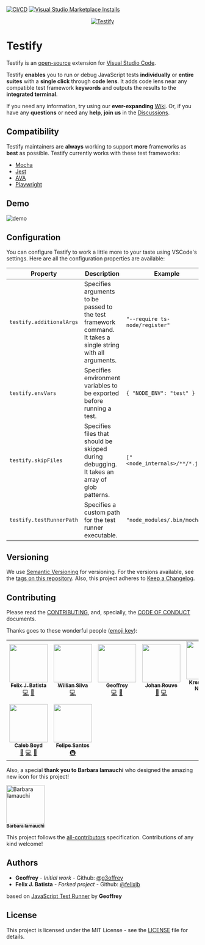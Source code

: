 [![CI/CD](https://github.com/felixjb/testify/actions/workflows/ci-cd.yaml/badge.svg)](https://github.com/felixjb/testify/actions/workflows/ci-cd.yaml)
[![Visual Studio Marketplace Installs](https://img.shields.io/visual-studio-marketplace/i/felixjb.testify)](https://marketplace.visualstudio.com/items?itemName=felixjb.testify)

<p align="center">
  <a title="Run JavaScript tests easily using CodeLens" href="https://marketplace.visualstudio.com/items?itemName=felixjb.testify">
    <img src="https://raw.githubusercontent.com/felixjb/testify/main/resources/icon.png" alt="Testify"/>
  </a>
</p>

# Testify

Testify is an [open-source](https://github.com/felixjb/testify 'Open Testify on GitHub') extension for [Visual Studio Code](https://code.visualstudio.com 'Learn more about VSCode').

Testify **enables** you to run or debug JavaScript tests **individually** or **entire suites** with a **single click** through **code lens**. It adds code lens near any compatible test framework **keywords** and outputs the results to the **integrated terminal**.

If you need any information, try using our **ever-expanding** [Wiki](https://github.com/felixjb/testify/wiki). Or, if you have any **questions** or need any **help**, **join us** in the [Discussions](https://github.com/felixjb/testify/discussions).

## Compatibility

Testify maintainers are **always** working to support **more** frameworks as **best** as possible. Testify currently works with these test frameworks:

- [Mocha](https://mochajs.org/)
- [Jest](https://jestjs.io/)
- [AVA](https://github.com/avajs/ava)
- [Playwright](https://playwright.dev/)

## Demo

![demo](resources/demo.gif)

## Configuration

You can configure Testify to work a little more to your taste using VSCode's settings. Here are all the configuration properties are available:

| Property                 | Description                                                                                                      | Example                        | Default                  |
|--------------------------|------------------------------------------------------------------------------------------------------------------|--------------------------------|--------------------------|
| `testify.additionalArgs` | Specifies arguments to be passed to the test framework command.<br>It takes a single string with all arguments.  | `"--require ts-node/register"` | `""`                     |
| `testify.envVars`        | Specifies environment variables to be exported before running a test.                                            | `{ "NODE_ENV": "test" }`       | `{ "NODE_ENV": "test" }` |
| `testify.skipFiles`      | Specifies files that should be skipped during debugging.<br>It takes an array of glob patterns.                  | `["<node_internals>/**/*.js"]` | `[]`                     |
| `testify.testRunnerPath` | Specifies a custom path for the test runner executable.                                                          | `"node_modules/.bin/mocha"`    | `""`                     |

<!-- You can use this tool to generate a markdown table: https://www.tablesgenerator.com/markdown_tables# -->

## Versioning

We use [Semantic Versioning](https://semver.org/spec/v2.0.0.html) for versioning. For the versions available, see the [tags on this repository](https://github.com/felixjb/testify/tags).
Also, this project adheres to [Keep a Changelog](http://keepachangelog.com/).

## Contributing

Please read the [CONTRIBUTING](https://github.com/felixjb/testify/blob/main/CONTRIBUTING.md), and, specially, the [CODE OF CONDUCT](https://github.com/felixjb/testify/blob/main/CODE_OF_CONDUCT.md) documents.

Thanks goes to these wonderful people ([emoji key](https://github.com/kentcdodds/all-contributors#emoji-key)):

<!-- ALL-CONTRIBUTORS-LIST:START - Do not remove or modify this section -->
<!-- prettier-ignore-start -->
<!-- markdownlint-disable -->
<table>
  <tr>
    <td align="center"><a href="https://github.com/felixjb"><img src="https://avatars2.githubusercontent.com/u/16679401?s=460&v=4?s=100" width="100px;" alt=""/><br /><sub><b>Felix J. Batista</b></sub></a><br /><a href="https://github.com/felixjb/testify/commits?author=felixjb" title="Code">💻</a> <a href="#ideas-felixjb" title="Ideas, Planning, & Feedback">🤔</a></td>
    <td align="center"><a href="https://github.com/silvawillian"><img src="https://avatars0.githubusercontent.com/u/11415256?v=4?s=100" width="100px;" alt=""/><br /><sub><b>Willian Silva</b></sub></a><br /><a href="https://github.com/felixjb/testify/commits?author=silvawillian" title="Code">💻</a></td>
    <td align="center"><a href="https://github.com/g3offrey"><img src="https://avatars1.githubusercontent.com/u/11151445?v=4?s=100" width="100px;" alt=""/><br /><sub><b>Geoffrey</b></sub></a><br /><a href="https://github.com/felixjb/testify/commits?author=g3offrey" title="Code">💻</a> <a href="#ideas-g3offrey" title="Ideas, Planning, & Feedback">🤔</a></td>
    <td align="center"><a href="https://github.com/ooga"><img src="https://avatars0.githubusercontent.com/u/3911114?v=4?s=100" width="100px;" alt=""/><br /><sub><b>Johan Rouve</b></sub></a><br /><a href="https://github.com/felixjb/testify/issues?q=author%3Aooga" title="Bug reports">🐛</a> <a href="https://github.com/felixjb/testify/commits?author=ooga" title="Code">💻</a></td>
    <td align="center"><a href="https://github.com/nkreshchenko"><img src="https://avatars0.githubusercontent.com/u/26111050?v=4?s=100" width="100px;" alt=""/><br /><sub><b>Kreshchenko Nickolay</b></sub></a><br /><a href="https://github.com/felixjb/testify/commits?author=nkreshchenko" title="Code">💻</a> <a href="#ideas-nkreshchenko" title="Ideas, Planning, & Feedback">🤔</a></td>
    <td align="center"><a href="https://github.com/roggenbrot"><img src="https://avatars1.githubusercontent.com/u/41467575?v=4?s=100" width="100px;" alt=""/><br /><sub><b>Sascha Dais</b></sub></a><br /><a href="https://github.com/felixjb/testify/issues?q=author%3Aroggenbrot" title="Bug reports">🐛</a> <a href="https://github.com/felixjb/testify/commits?author=roggenbrot" title="Code">💻</a> <a href="#ideas-roggenbrot" title="Ideas, Planning, & Feedback">🤔</a></td>
    <td align="center"><a href="https://github.com/LoveSponge"><img src="https://avatars3.githubusercontent.com/u/12626802?v=4?s=100" width="100px;" alt=""/><br /><sub><b>Guy</b></sub></a><br /><a href="https://github.com/felixjb/testify/commits?author=LoveSponge" title="Code">💻</a></td>
  </tr>
  <tr>
    <td align="center"><a href="https://github.com/calebboyd"><img src="https://avatars2.githubusercontent.com/u/5818726?v=4?s=100" width="100px;" alt=""/><br /><sub><b>Caleb Boyd</b></sub></a><br /><a href="https://github.com/felixjb/testify/issues?q=author%3Acalebboyd" title="Bug reports">🐛</a> <a href="https://github.com/felixjb/testify/commits?author=calebboyd" title="Code">💻</a> <a href="#maintenance-calebboyd" title="Maintenance">🚧</a></td>
    <td align="center"><a href="http://felipecrs.com"><img src="https://avatars.githubusercontent.com/u/29582865?v=4?s=100" width="100px;" alt=""/><br /><sub><b>Felipe Santos</b></sub></a><br /><a href="#infra-felipecrs" title="Infrastructure (Hosting, Build-Tools, etc)">🚇</a></td>
  </tr>
</table>

<!-- markdownlint-restore -->
<!-- prettier-ignore-end -->

<!-- ALL-CONTRIBUTORS-LIST:END -->

Also, a special **thank you to Barbara Iamauchi** who designed the amazing new icon for this project!

[<img src="https://raw.githubusercontent.com/felixjb/testify/main/resources/babi.jpg" width="100px;" alt="Barbara Iamauchi"/><br /><sub><b>Barbara Iamauchi</b></sub>](https://www.linkedin.com/in/barbara-iamauchi-772732121/)<br />

This project follows the [all-contributors](https://github.com/kentcdodds/all-contributors) specification. Contributions of any kind welcome!

## Authors

- **Geoffrey** - _Initial work_ - Github: [@g3offrey](https://github.com/g3offrey)
- **Felix J. Batista** - _Forked project_ - Github: [@felixjb](https://github.com/felixjb)

based on [JavaScript Test Runner](https://github.com/g3offrey/javascript-test-runner) by **Geoffrey**

## License

This project is licensed under the MIT License - see the [LICENSE](https://github.com/felixjb/testify/blob/main/LICENSE) file for details.
